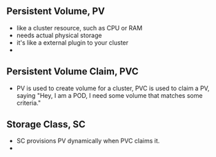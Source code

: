 
## Persistent Volume, PV
- like a cluster resource, such as CPU or RAM
- needs actual physical storage
- it's like a external plugin to your cluster
- 

## Persistent Volume Claim, PVC
- PV is used to create volume for a cluster, PVC is used to claim a PV, saying "Hey, I am a POD, I need some volume that matches some criteria."

## Storage Class, SC
- SC provisions PV dynamically when PVC claims it.
- 

